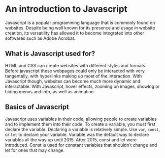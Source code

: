 # An introduction to Javascript

Javascript is a popular programming language that is commonly found on websites. Despite being well known for its presence and usage in website creation, its versatility has allowed it to become integrated into other softwares such as Adobe Acrobat.

## What is Javascript used for?

HTML and CSS can create websites with different styles and formats. Before javascript these webpages could only be interacted with very tangentally, with hyperlinks making up most of the interaction. With Javascript though, websites can become much more dynamic and interactable. With Javascript, hover effects, zooming on images, showing or hiding menus and info, as well as animation.

## Basics of Javascript

Javascript uses variables in their code, allowing people to create variables and to implement them into their code. To create a variable, you must first declare the variable. Declaring a variable is relatively simple. Use `var`, `const`, or `let` to declare your variable. Variable was the default way to declare variables all the way up until 2015. After 2015, const and let were introduced. Const is used for constant variables that shouldn't change and let for ones that may change.
